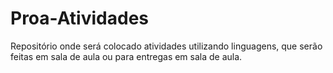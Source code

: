 # Proa-Atividades
Repositório onde será colocado atividades utilizando linguagens, que serão feitas em sala de aula ou para entregas em sala de aula.

